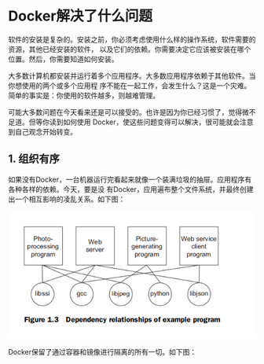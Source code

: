 Docker解决了什么问题
===================================================================================
软件的安装是复杂的。安装之前，你必须考虑使用什么样的操作系统，软件需要的资源，其他已经安装的软件，
以及它们的依赖。你需要决定它应该被安装在哪个位置。然后，你需要知道如何安装。

大多数计算机都安装并运行着多个应用程序。大多数应用程序依赖于其他软件。当你想使用的两个或多个应用程
序不能在一起工作，会发生什么？这是一个灾难。简单的事实是：你使用的软件越多，则越难管理。

可能大多数问题在今天看来还是可以接受的。也许是因为你已经习惯了，觉得微不足道。但等你读到如何使用
Docker，使这些问题变得可以解决，很可能就会注意到自己观念开始转变。

## 1. 组织有序
如果没有Docker，一台机器运行完看起来就像一个装满垃圾的抽屉。应用程序有各种各样的依赖。今天，要是没
有Docker，应用遍布整个文件系统，并最终创建出一个相互影响的凌乱关系。如下图：

![实例应用的依赖关系](img/3.png)

Docker保留了通过容器和镜像进行隔离的所有一切。如下图：

